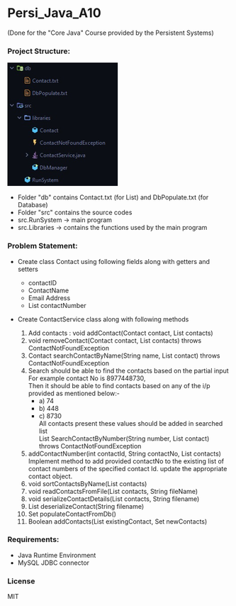 # Persi_Java_A10
(Done for the "Core Java" Course provided by the Persistent Systems)

### Project Structure:

![](https://github.com/s0umitra/Persi_Java_A10/blob/main/.readme/pStructure.jpg)

- Folder "db" contains Contact.txt (for List) and DbPopulate.txt (for Database)
- Folder "src" contains the source codes
- src.RunSystem -> main program
- src.Libraries -> contains the functions used by the main program

### Problem Statement:


- Create class Contact using following fields along with getters and setters
  - contactID
  - ContactName
  - Email Address
  - List<String> contactNumber


- Create ContactService class along with following methods

	1. Add contacts : void addContact(Contact contact, List<Contact> contacts)
	2. void removeContact(Contact contact, List<contact> contacts) throws ContactNotFoundException
	3. Contact searchContactByName(String name, List<Contact> contact) throws ContactNotFoundException
	4. Search should be able to find the contacts based on the partial input
	For example contact No is 8977448730, <br>
	Then it should be able to find contacts based on any of the i/p provided as mentioned below:-
		- a)	74
		- b)	448
		- c)	8730 <br>
	All contacts present these values should be added in searched list <br>
	List<Contact> SearchContactByNumber(String number, List<Contact> contact) throws ContactNotFoundException
	5. addContactNumber(int contactId, String contactNo, List<contact> contacts)
	Implement method to add provided contactNo to the existing list of contact numbers of the specified contact Id. update the appropriate contact object.
	6. void sortContactsByName(List<Contact> contacts)
	7. void readContactsFromFile(List<Contact> contacts, String fileName)
	8. void serializeContactDetails(List<Contacts> contacts, String filename)
	9. List<Contact> deserializeContact(String filename)
	10. Set<Contact> populateContactFromDb()
	11. Boolean addContacts(List<Contacts> existingContact, Set<Contact> newContacts)


### Requirements:
- Java Runtime Environment
- MySQL JDBC connector

### License

MIT
